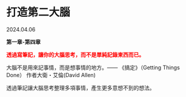 # 打造第二大腦


2024.04.06

**第一章-第四章**

<span style="color:red">**透過寫筆記，讓你的大腦思考，而不是單純記錄東西而已。**</span>

大腦不是用來記事情，而是想事情的地方。—— 《搞定》（Getting Things Done） 作者大衛・艾倫(David Allen)

透過筆記讓大腦思考整理多項事情，產生更多意想不到的想法。
